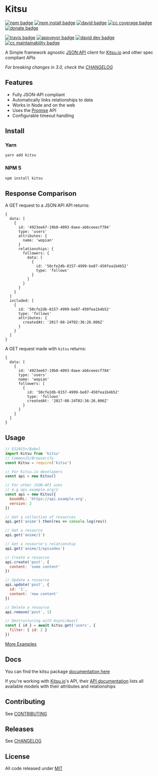 # Kitsu

[![npm badge]][npm]
[![npm install badge]][npm]
[![david badge]][david]
[![cc coverage badge]][cc coverage]
[![donate badge]][donate]

[![travis badge]][travis]
[![appveyor badge]][appveyor]
[![david dev badge]][david dev]
[![cc maintainability badge]][cc maintainability]

A Simple framework agnostic [JSON:API] client for [Kitsu.io] and other spec compliant APIs

*For breaking changes in 3.0, check the [CHANGELOG][BREAKING]*

## Features

- Fully JSON-API compliant
- Automatically links relationships to data
- Works in Node and on the web
- Uses the [Promise] API
- Configurable timeout handling

## Install

### Yarn

```bash
yarn add kitsu
```

### NPM 5

```bash
npm install kitsu
```

## Response Comparison

A GET request to a JSON:API API returns:

```json5
{
  data: [
    {
      id: '4923ee67-19b0-4093-8aee-ab6ceeecf784'
      type: 'users'
      attributes: {
        name: 'wopian'
      }
      relationships: {
        followers: {
          data: [
            {
              id: '50cfe2db-8157-4999-be87-450fea1b4b52'
              type: 'follows'
            }
          ]
        }
      }
    }
  ]
  included: [
    {
      id: '50cfe2db-8157-4999-be87-450fea1b4b52'
      type: 'follows'
      attributes: {
        createdAt: '2017-08-24T02:36:26.006Z'
      }
    }
  ]
}
```

A GET request made with `kitsu` returns:
```json5
{
  data: [
    {
      id: '4923ee67-19b0-4093-8aee-ab6ceeecf784'
      type: 'users'
      name: 'wopian'
      followers: [
        {
          id: '50cfe2db-8157-4999-be87-450fea1b4b52'
          type: 'follows'
          createdAt: '2017-08-24T02:36:26.006Z'
        }
      ]
    }
  ]
}
```

## Usage

```javascript
// ES2015+/Babel
import Kitsu from 'kitsu'
// CommonJS/Browserify
const Kitsu = require('kitsu')

// For kitsu.io developers
const api = new Kitsu()

// For other JSON-API uses
// e.g api.example.org/2
const api = new Kitsu({
  baseURL: 'https://api.example.org',
  version: 2
})

// Get a collection of resources
api.get('anime').then(res => console.log(res))

// Get a resource
api.get('anime/1')

// Get a resource's relationship
api.get('anime/1/episodes')

// Create a resource
api.create('post', {
  content: 'some content'
})

// Update a resource
api.update('post', {
  id: '1',
  content: 'new content'
})

// Delete a resource
api.remove('post', 1)

// Destructuring with Async/Await
const { id } = await kitsu.get('users', {
  filter: { id: 2 }
})
```

[More Examples]

## Docs

You can find the kitsu package [documentation here][Kitsu Docs]

If you're working with [Kitsu.io]'s API, their [API documentation][Kitsu.io API Docs] lists all available
models with their attributes and relationships

## Contributing

See [CONTRIBUTING]

## Releases

See [CHANGELOG]

## License

All code released under [MIT]

[Kitsu.io]:https://kitsu.io
[JSON:API]:http://jsonapi.org
[Promise]:https://developer.mozilla.org/en-US/docs/Web/JavaScript/Guide/Using_promises
[More Examples]:https://github.com/wopian/kitsu/tree/master/example
[Kitsu Docs]:https://github.com/wopian/kitsu/tree/master/DOCS.md
[Kitsu.io API Docs]:http://docs.kitsu.apiary.io

[BREAKING]:https://github.com/wopian/kitsu/blob/master/CHANGELOG.md#breaking-changes
[CHANGELOG]:https://github.com/wopian/kitsu-inactivity-pruner/blob/master/CHANGELOG.md
[CONTRIBUTING]:https://github.com/wopian/kitsu-inactivity-pruner/blob/master/CONTRIBUTING.md
[MIT]:https://github.com/wopian/kitsu/blob/master/LICENSE.md

[npm]:https://www.npmjs.com/package/kitsu
[npm badge]:https://img.shields.io/npm/v/kitsu.svg?style=flat-square
[npm install badge]:https://img.shields.io/npm/dt/kitsu.svg?style=flat-square

[travis]:https://travis-ci.org/wopian/kitsu
[travis badge]:https://img.shields.io/travis/wopian/kitsu/master.svg?style=flat-square&label=linux%20%26%20macOS

[appveyor]:https://ci.appveyor.com/project/wopian/kitsu
[appveyor badge]:https://img.shields.io/appveyor/ci/wopian/kitsu/master.svg?style=flat-square&label=windows

[cc coverage]:https://codeclimate.com/github/wopian/kitsu/coverage
[cc coverage badge]:https://img.shields.io/codeclimate/coverage/github/wopian/kitsu.svg?style=flat-square
[cc maintainability]:https://codeclimate.com/github/wopian/kitsu
[cc maintainability badge]:https://img.shields.io/codeclimate/maintainability/wopian/kitsu.svg?style=flat-square

[david]:https://david-dm.org/wopian/kitsu
[david badge]:https://img.shields.io/david/wopian/kitsu.svg?style=flat-square
[david dev]:https://david-dm.org/wopian/kitsu?type=dev
[david dev badge]:https://img.shields.io/david/dev/wopian/kitsu.svg?style=flat-square

[donate]:https://www.paypal.me/wopian
[donate badge]:https://img.shields.io/badge/£-donate-ff69b4.svg?style=flat-square
